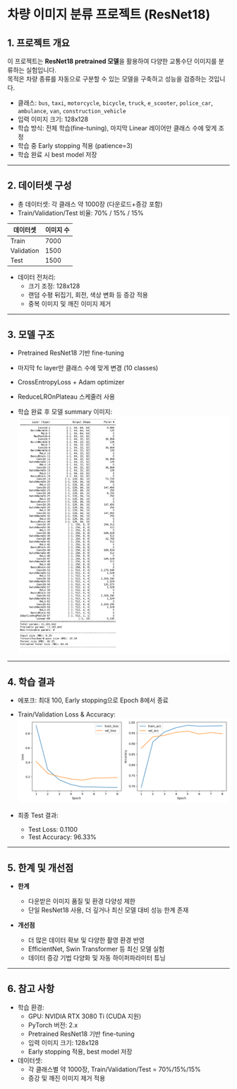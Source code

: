 # 차량 이미지 분류 프로젝트 (ResNet18)

## 1. 프로젝트 개요
이 프로젝트는 **ResNet18 pretrained 모델**을 활용하여 다양한 교통수단 이미지를 분류하는 실험입니다.  
목적은 차량 종류를 자동으로 구분할 수 있는 모델을 구축하고 성능을 검증하는 것입니다.

- 클래스: `bus`, `taxi`, `motorcycle`, `bicycle`, `truck`, `e_scooter`, `police_car`, `ambulance`, `van`, `construction_vehicle`  
- 입력 이미지 크기: 128x128
- 학습 방식: 전체 학습(fine-tuning), 마지막 Linear 레이어만 클래스 수에 맞게 조정
- 학습 중 Early stopping 적용 (patience=3)
- 학습 완료 시 best model 저장

---

## 2. 데이터셋 구성

- 총 데이터셋: 각 클래스 약 1000장 (다운로드+증강 포함)  
- Train/Validation/Test 비율: 70% / 15% / 15%  

| 데이터셋 | 이미지 수 |
|-----------|-----------|
| Train     | 7000      |
| Validation| 1500      |
| Test      | 1500      |

- 데이터 전처리:
  - 크기 조정: 128x128
  - 랜덤 수평 뒤집기, 회전, 색상 변화 등 증강 적용
  - 중복 이미지 및 깨진 이미지 제거

---

## 3. 모델 구조

- Pretrained ResNet18 기반 fine-tuning
- 마지막 fc layer만 클래스 수에 맞게 변경 (10 classes)
- CrossEntropyLoss + Adam optimizer
- ReduceLROnPlateau 스케줄러 사용

- 학습 완료 후 모델 summary 이미지:
  ![Model Summary](model_summary.png)

---

## 4. 학습 결과

- 에포크: 최대 100, Early stopping으로 Epoch 8에서 종료
- Train/Validation Loss & Accuracy:
  ![Train/Validation Curves](train_val_curves.png)

- 최종 Test 결과:
  - Test Loss: 0.1100
  - Test Accuracy: 96.33%

---

## 5. 한계 및 개선점

- **한계**
  - 다운받은 이미지 품질 및 환경 다양성 제한
  - 단일 ResNet18 사용, 더 깊거나 최신 모델 대비 성능 한계 존재

- **개선점**
  - 더 많은 데이터 확보 및 다양한 촬영 환경 반영
  - EfficientNet, Swin Transformer 등 최신 모델 실험
  - 데이터 증강 기법 다양화 및 자동 하이퍼파라미터 튜닝

---

## 6. 참고 사항

- 학습 환경:
  - GPU: NVIDIA RTX 3080 Ti (CUDA 지원)
  - PyTorch 버전: 2.x
  - Pretrained ResNet18 기반 fine-tuning
  - 입력 이미지 크기: 128x128
  - Early stopping 적용, best model 저장
- 데이터셋:
  - 각 클래스별 약 1000장, Train/Validation/Test = 70%/15%/15%
  - 증강 및 깨진 이미지 제거 적용
